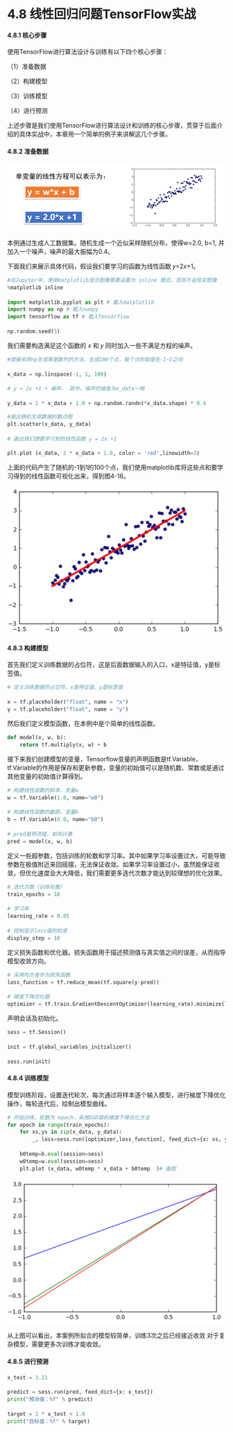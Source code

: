 # 4.8 线性回归问题TensorFlow实战

#### 4.8.1 核心步骤

使用TensorFlow进行算法设计与训练有以下四个核心步骤：

（1）准备数据

（2）构建模型

（3）训练模型

（4）进行预测

上述步骤是我们使用TensorFlow进行算法设计和训练的核心步骤，贯穿于后面介绍的具体实战中，本章用一个简单的例子来讲解这几个步骤。

#### 4.8.2 准备数据

![&#x56FE;4-12 &#x7EBF;&#x6027;&#x65B9;&#x7A0B;](../.gitbook/assets/bu-huo%20%282%29.PNG)

本例通过生成人工数据集。随机生成一个近似采样随机分布，使得w=2.0, b=1, 并加入一个噪声，噪声的最大振幅为0.4。

下面我们来展示具体代码，假设我们要学习的函数为线性函数 𝑦=2𝑥+1。

```python
#在Jupyter中，使用matplotlib显示图像需要设置为 inline 模式，否则不会现实图像
%matplotlib inline

import matplotlib.pyplot as plt # 载入matplotlib
import numpy as np # 载入numpy
import tensorflow as tf # 载入Tensorflow

np.random.seed(5)
```

我们需要构造满足这个函数的 𝑥 和 𝑦 同时加入一些不满足方程的噪声。

```python
#直接采用np生成等差数列的方法，生成100个点，每个点的取值在-1~1之间

x_data = np.linspace(-1, 1, 100) 

# y = 2x +1 + 噪声， 其中，噪声的维度与x_data一致

y_data = 2 * x_data + 1.0 + np.random.randn(*x_data.shape) * 0.4  
```

```python
#画出随机生成数据的散点图
plt.scatter(x_data, y_data) 

# 画出我们想要学习到的线性函数 y = 2x +1

plt.plot (x_data, 2 * x_data + 1.0, color = 'red',linewidth=3) 
```

上面的代码产生了随机的-1到1的100个点，我们使用matplotlib库将这些点和要学习得到的线性函数可视化出来，得到图4-16。

![&#x56FE; 4-16](../.gitbook/assets/tu-pian-2%20%282%29.png)

#### 4.8.3 构建模型

首先我们定义训练数据的占位符，这是后面数据输入的入口，x是特征值，y是标签值。

```python
# 定义训练数据的占位符，x是特征值，y是标签值

x = tf.placeholder("float", name = "x") 
y = tf.placeholder("float", name = "y")
```

然后我们定义模型函数，在本例中是个简单的线性函数。

```python
def model(x, w, b):
    return tf.multiply(x, w) + b 
```

接下来我们创建模型的变量，Tensorflow变量的声明函数是tf.Variable，tf.Variable的作用是保存和更新参数，变量的初始值可以是随机数、常数或是通过其他变量的初始值计算得到。

```python
# 构建线性函数的斜率，变量w
w = tf.Variable(1.0, name="w0")

# 构建线性函数的截距，变量b
b = tf.Variable(0.0, name="b0")   

# pred是预测值，前向计算
pred = model(x, w, b) 
```

定义一些超参数，包括训练的轮数和学习率。其中如果学习率设置过大，可能导致参数在极值附近来回摇摆，无法保证收敛。如果学习率设置过小，虽然能保证收敛，但优化速度会大大降低，我们需要更多迭代次数才能达到较理想的优化效果。

```python
# 迭代次数（训练轮数）
train_epochs = 10

# 学习率
learning_rate = 0.05 

# 控制显示loss值的粒度
display_step = 10
```

定义损失函数和优化器。损失函数用于描述预测值与真实值之间的误差，从而指导模型收敛方向。

```python
# 采用均方差作为损失函数
loss_function = tf.reduce_mean(tf.square(y-pred))  

# 梯度下降优化器
optimizer = tf.train.GradientDescentOptimizer(learning_rate).minimize(loss_function)
```

声明会话及初始化。

```python
sess = tf.Session()

init = tf.global_variables_initializer()

sess.run(init)
```

#### 4.8.4 训练模型

模型训练阶段，设置迭代轮次，每次通过将样本逐个输入模型，进行梯度下降优化操作，每轮迭代后，绘制出模型曲线。

```python
# 开始训练，轮数为 epoch，采用SGD随机梯度下降优化方法
for epoch in range(train_epochs):
    for xs,ys in zip(x_data, y_data):
        _, loss=sess.run([optimizer,loss_function], feed_dict={x: xs, y: ys}) 
                
    b0temp=b.eval(session=sess)
    w0temp=w.eval(session=sess)
    plt.plot (x_data, w0temp * x_data + b0temp  )# 画图
```

![&#x56FE; 4-17](../.gitbook/assets/tu-pian-1%20%287%29.png)

从上图可以看出，本案例所拟合的模型较简单，训练3次之后已经接近收敛 对于复杂模型，需要更多次训练才能收敛。

#### 4.8.5 进行预测

```python
x_test = 3.21

predict = sess.run(pred, feed_dict={x: x_test})
print("预测值：%f" % predict)

target = 2 * x_test + 1.0
print("目标值：%f" % target)
```

